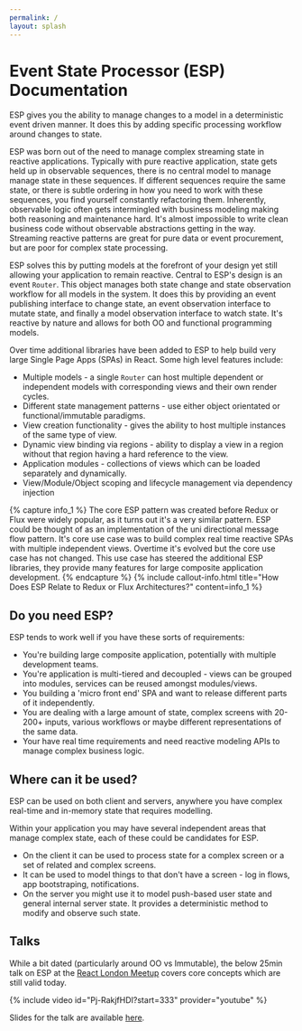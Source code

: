 ```yaml
---
permalink: /
layout: splash
---
```


# Event State Processor (ESP) Documentation

ESP gives you the ability to manage changes to a model in a deterministic event driven manner.
It does this by adding specific processing workflow around changes to state. 

ESP was born out of the need to manage complex streaming state in reactive applications.
Typically with pure reactive application, state gets held up in observable sequences, there is no central model to manage manage state in these sequences.
If different sequences require the same state, or there is subtle ordering in how you need to work with these sequences, you find yourself constantly refactoring them.
Inherently, observable logic often gets intermingled with business modeling making both reasoning and maintenance hard.
It's almost impossible to write clean business code without observable abstractions getting in the way. 
Streaming reactive patterns are great for pure data or event procurement, but are poor for complex state processing.

ESP solves this by putting models at the forefront of your design yet still allowing your application to remain reactive. 
Central to ESP's design is an event `Router`.
This object manages both state change and state observation workflow for all models in the system.
It does this by providing an event publishing interface to change state, an event observation interface to mutate state, and finally a model observation interface to watch state. 
It's reactive by nature and allows for both OO and functional programming models.

Over time additional libraries have been added to ESP to help build very large Single Page Apps (SPAs) in React. 
Some high level features include:
* Multiple models - a single `Router` can host multiple dependent or independent models with corresponding views and their own render cycles.
* Different state management patterns - use either object orientated or functional/immutable paradigms. 
* View creation functionality - gives the ability to host multiple instances of the same type of view.
* Dynamic view binding via regions - ability to display a view in a region without that region having a hard reference to the view.
* Application modules - collections of views which can be loaded separately and dynamically.
* View/Module/Object scoping and lifecycle management via dependency injection

{% capture info_1 %}
The core ESP pattern was created before Redux or Flux were widely popular, as it turns out it's a very similar pattern. 
ESP could be thought of as an implementation of the uni directional message flow pattern.
It's core use case was to build complex real time reactive SPAs with multiple independent views.
Overtime it's evolved but the core use case has not changed.
This use case has steered the additional ESP libraries, they provide many features for large composite application development.
{% endcapture %}
{% include callout-info.html title="How Does ESP Relate to Redux or Flux Architectures?" content=info_1 %}

## Do you need ESP?

ESP tends to work well if you have these sorts of requirements:

* You're building large composite application, potentially with multiple development teams. 
* You're application is multi-tiered and decoupled - views can be grouped into modules, services can be reused amongst modules/views.
* You building a 'micro front end' SPA and want to release different parts of it independently. 
* You are dealing with a large amount of state, complex screens with 20-200+ inputs, various workflows or maybe different representations of the same data.
* Your have real time requirements and need reactive modeling APIs to manage complex business logic.

## Where can it be used?

ESP can be used on both client and servers, anywhere you have complex real-time and in-memory state that requires modelling.

Within your application you may have several independent areas that manage complex state, each of these could be candidates for ESP.

*	On the client it can be used to process state for a complex screen or a set of related and complex screens.
*	It can be used to model things to that don't have a screen - log in flows, app bootstraping, notifications.
*	On the server you might use it to model push-based user state and general internal server state. 
    It provides a deterministic method to modify and observe such state.

## Talks

While a bit dated (particularly around OO vs Immutable), the below 25min talk on ESP at the [React London Meetup](https://meetup.react.london/) covers core concepts which are still valid today.

{% include video id="Pj-RakjfHDI?start=333" provider="youtube" %}

Slides for the talk are available [here](http://goo.gl/40jie4).